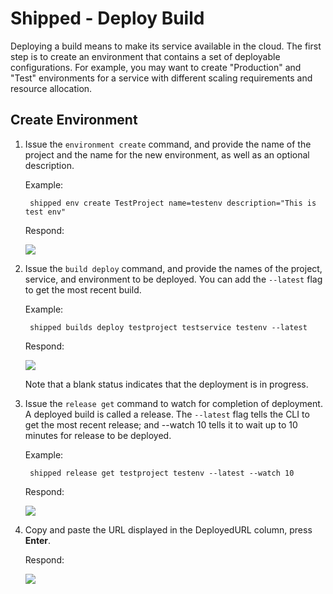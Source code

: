 # Shipped - Deploy Build

Deploying a build means to make its service available in the cloud.  The first step is to create an environment that contains a set of deployable configurations. For example, you may want to create "Production" and "Test" environments for a service with different scaling requirements and resource allocation.

## Create Environment

1. Issue the `environment create` command, and provide the name of the project and the name for the new environment, as well as an optional description.

    Example:

        shipped env create TestProject name=testenv description="This is test env"

    Respond:

    ![](posts/files/shipped-cli-labs/assets/environment-create.png)


1. Issue the `build deploy` command, and provide the names of the project, service, and environment to be deployed. You can add the `--latest` flag to get the most recent build. 

    Example:

        shipped builds deploy testproject testservice testenv --latest

    Respond: 

    ![](posts/files/shipped-cli-labs/assets/build-deploy.png)

    Note that a blank status indicates that the deployment is in progress.

1. Issue the `release get` command to watch for completion of deployment.  A deployed build is called a release. The `--latest` flag tells the CLI to get the most recent release; and --watch 10 tells it to wait up to 10 minutes for release to be deployed. 

    Example: 

        shipped release get testproject testenv --latest --watch 10

    Respond: 

    ![](posts/files/shipped-cli-labs/assets/release-get.png)


1. Copy and paste the URL displayed in the DeployedURL column, press **Enter**.

    Respond: 

    ![](posts/files/shipped-cli-labs/assets/message.png)


